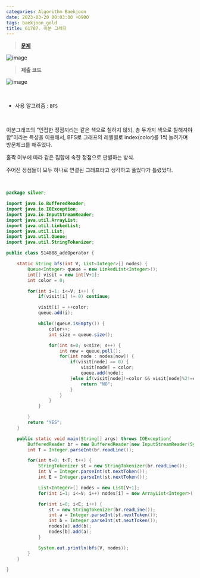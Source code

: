 ```yaml
---
categories: Algorithm Baekjoon
date: 2023-03-20 00:03:00 +0900
tags: baekjoon_gold
title: G1707. 이분 그래프
---
```


> **[문제](https://www.acmicpc.net/problem/1707)**

![image](https://user-images.githubusercontent.com/80896077/229287283-bd01508d-51e2-4263-ac7c-dc746132efd0.png)
<br>

> **제출 코드**

![image](https://user-images.githubusercontent.com/80896077/229287303-2714619e-a419-4680-b53f-1f4079117e46.png)

<br>

- 사용 알고리즘 : `BFS`

<br>

이분그래프의 “인접한 정점끼리는 같은 색으로 칠하지 않되, 총 두가지 색으로 칠해져야 함”이라는 특성을 이용해서, BFS로 그래프의 레벨별로 index(color)를 1씩 늘려가며 방문체크를 해주었다.

홀짝 여부에 따라 같은 집합에 속한 정점으로 판별하는 방식.

주어진 정점들이 모두 하나로 연결된 그래프라고 생각하고 풀었다가 틀렸었다.

<br>

```java
package silver;

import java.io.BufferedReader;
import java.io.IOException;
import java.io.InputStreamReader;
import java.util.ArrayList;
import java.util.LinkedList;
import java.util.List;
import java.util.Queue;
import java.util.StringTokenizer;

public class S14888_addOperator {

	static String bfs(int V, List<Integer>[] nodes) {
		Queue<Integer> queue = new LinkedList<Integer>();
		int[] visit = new int[V+1];
		int color = 0;

		for(int i=1; i<=V; i++) {
			if(visit[i] != 0) continue;

			visit[i] = ++color;
			queue.add(i);

			while(!queue.isEmpty()) {
				color++;
				int size = queue.size();

				for(int s=0; s<size; s++) {
					int now = queue.poll();
					for(int node : nodes[now]) {
						if(visit[node] == 0) {
							visit[node] = color;
							queue.add(node);
						}else if(visit[node]!=color && visit[node]%2!=color%2) {
							return "NO";
						}
					}
				}
			}

		}
		return "YES";
	}

	public static void main(String[] args) throws IOException{
		BufferedReader br = new BufferedReader(new InputStreamReader(System.in));
		int T = Integer.parseInt(br.readLine());

		for(int t=0; t<T; t++) {
			StringTokenizer st = new StringTokenizer(br.readLine());
			int V = Integer.parseInt(st.nextToken());
			int E = Integer.parseInt(st.nextToken());

			List<Integer>[] nodes = new List[V+1];
			for(int i=1; i<=V; i++) nodes[i] = new ArrayList<Integer>();

			for(int i=0; i<E; i++) {
				st = new StringTokenizer(br.readLine());
				int a = Integer.parseInt(st.nextToken());
				int b = Integer.parseInt(st.nextToken());
				nodes[a].add(b);
				nodes[b].add(a);
			}

			System.out.println(bfs(V, nodes));
		}
	}

}
```

